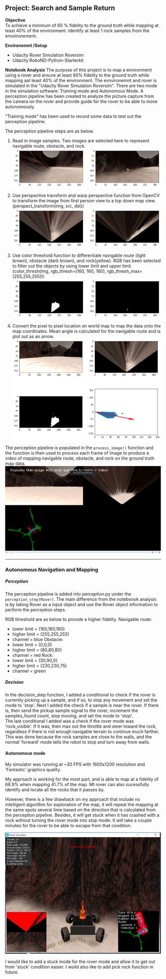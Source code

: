 ## Project: Search and Sample Return


**Objective**  
To achieve a minimum of 60 % fidelity to the ground truth while mapping at least 40% of the environment. Identify at least 1 rock samples from the envoironement.

**Environemnt /Setup**
* Udacity Rover Simulation Roversim
* Udacity RoboND-Python-Starterkit

**Notebook Analysis**
The purpose of this project is to map a environment using a rover and ensure at least 60% fidelity to the ground truth while mapping aat least 40% of the environment. The evnvironemnt and rover is simulated in the "Udacity Rover Simulation Roversim". There are two mode in the simulation software: Training mode and Autonomous Mode. A perception pipeline has been created to analyze the picture capture from the camera on the rover and provide guide for the rover to be able to move autonomously.

"Training mode" has been used to record some data to test out the perception pipeline.

The perception pipeline steps are as below.
1. Read in image samples. Two images are selected here to represent navigable route, obstacle, and rock.
![iamge1](output/train_images.png "image samples")

2. Use perspective transform and warp perspective function from OpenCV to transform the image from first person view to a top down map view. (perspect_transform(img, src, dst))
![iamge2](output/warped_train_images.png "perspective trasnform and warped")

3. Use color threshold function to differentiate navigable route (light brown), obstacle (dark brown), and rock(yellow). RGB has been selected to filter out the objects by using lower limit and upper limit. (color_thresh(img, rgb_thresh=(160, 160, 160), rgb_thresh_max=(255,255,255)))
![iamge3](output/color_threshold_train_images.png "color threshold")

4. Convert the pixel to pixel location on world map to map the data onto the map coordinates. Mean angle is calculated for the navigable route and is plot out as an arrow.
![iamge4](output/rover_centric_train_images_2.png "world map update")

The perception pipeline is populated in the `process_image()` function and the function is then used to process each frame of image to produce a video of mapping navigable route, obstacle, and rock on the ground truth map data.
![iamge4](output/video-output.png "world map update")

---

### Autonomous Navigation and Mapping


##### Perception
The perception pipeline is added into perception.py under the `perception_step(Rover)`. The main difference from the noteboook analysis is by taking Rover as a input object and use the Rover object information to perform the perception steps. 

RGB threshold are as below to provide a higher fidelity.
Navigable route: 
* lower limit = (160,160,160)
* higher limit = (255,255,255)
* channel = blue
Obstacle: 
* lower limit = (0,0,0)
* higher limit = (80,80,80)
* channel = red
Rock:
* lower limit = (30,90,0)
* higher limit = (230,230,75)
* channel = green
 
##### Decision
In the decision_step function, I added a conditional to check if the rover is currently picking up a sample, and if so, to stop any movement and set the mode to 'stop'.  Next I added the check if a sample is near the rover.  If there is, then send the pickup sample signal to the rover, increment the samples_found count, stop moving, and set the mode to 'stop'.  
The last conditional I added was a check if the rover mode was 'rock_visible'.  If it was, then max out the throttle and steer toward the rock, regardless if there is not enough navigable terrain to continue much farther.  This was done because the rock samples are close to the walls, and the normal 'forward' mode tells the robot to stop and turn away from walls.

#### Autonomous mode

My simulator was running at ~30 FPS with 1600x1200 resolution and 'Fantastic' graphics quality.

My approach is working for the most part, and is able to map at a fidelity of 68.9% when mapping 41.7% of the map. Mt rover can also sucessfully identify and locate all the rocks that it passes by. 

However, there is a few drawback on my approach that include no intelligent algorithm for exploration of the map, it will repeat the mapping at the same spots several time based on the direction that is calculated from the perception pipeline. Besides, it will get stuck when it has crashed with a rock without turning the rover mode into stop mode. It will take a couple minutes for the rover to be able to escape from that condition.

![iamge3](output/autonomous_mode_result.png "autonomous mode")

I would like to add a stuck mode for the rover mode and allow it to get out from 'stuck' condition easier. I woild also like to add pick rock function in future.
